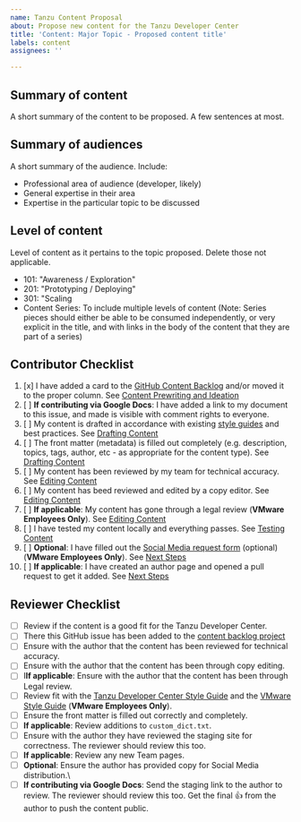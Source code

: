 ```yaml
---
name: Tanzu Content Proposal
about: Propose new content for the Tanzu Developer Center
title: 'Content: Major Topic - Proposed content title'
labels: content
assignees: ''

---
```


## Summary of content
A short summary of the content to be proposed. A few sentences at most.

## Summary of audiences
A short summary of the audience. Include:
- Professional area of audience (developer, likely)
- General expertise in their area
- Expertise in the particular topic to be discussed

## Level of content
Level of content as it pertains to the topic proposed. Delete those not applicable.
- 101: "Awareness / Exploration"
- 201: "Prototyping / Deploying"
- 301: "Scaling
- Content Series: To include multiple levels of content (Note: Series pieces should either be able to be consumed independently, or very explicit in the title, and with links in the body of the content that they are part of a series)

## Contributor Checklist
1. [x] I have added a card to the [GitHub Content Backlog](https://github.com/vmware-tanzu/tanzu-dev-portal/projects/7) and/or moved it to the proper column. See [Content Prewriting and Ideation](https://github.com/vmware-tanzu/tanzu-dev-portal/wiki/Contribution,-Prewriting-Ideation-(GitHub-and-Google-Docs-Method))
2. [ ] **If contributing via Google Docs**: I have added a link to my document to this issue, and made is visible with comment rights to everyone.
3. [ ] My content is drafted in accordance with existing [style guides](https://github.com/vmware-tanzu/tanzu-dev-portal/wiki/Reference,-Style-Guide) and best practices. See [Drafting Content](https://github.com/vmware-tanzu/tanzu-dev-portal/wiki/Contribution,-Drafting-Content-(GitHub-Method)) 
4. [ ] The front matter (metadata) is filled out completely (e.g. description, topics, tags, author, etc - as appropriate for the content type). See [Drafting Content](https://github.com/vmware-tanzu/tanzu-dev-portal/wiki/Contribution,-Drafting-Content-(GitHub-Method))
5. [ ] My content has been reviewed by my team for technical accuracy. See [Editing Content](https://github.com/vmware-tanzu/tanzu-dev-portal/wiki/Contribution,-Editing-Content-(GitHub-and-Google-Docs-Method))
6. [ ] My content has beed reviewed and edited by a copy editor. See [Editing Content](https://github.com/vmware-tanzu/tanzu-dev-portal/wiki/Contribution,-Editing-Content-(GitHub-and-Google-Docs-Method))
7. [ ] **If applicable**: My content has gone through a legal review (**VMware Employees Only**). See [Editing Content](https://github.com/vmware-tanzu/tanzu-dev-portal/wiki/Contribution,-Editing-Content-(GitHub-and-Google-Docs-Method))
8. [ ] I have tested my content locally and everything passes. See [Testing Content](https://github.com/vmware-tanzu/tanzu-dev-portal/wiki/Contribution,-Testing-Content-(GitHub-Method))
9. [ ] **Optional**: I have filled out the [Social Media request form](https://docs.google.com/forms/d/e/1FAIpQLSfyWYEL6XvDRfMRW1GBfYKV4Aq3Li2EzBz0HY8fE37Y2tSoRw/viewform) (optional) (**VMware Employees Only**). See [Next Steps](https://github.com/vmware-tanzu/tanzu-dev-portal/wiki/Contribution,-Next-Steps)
10. [ ] **If applicable**: I have created an author page and opened a pull request to get it added. See [Next Steps](https://github.com/vmware-tanzu/tanzu-dev-portal/wiki/Contribution,-Next-Steps)


## Reviewer Checklist

* [ ] Review if the content is a good fit for the Tanzu Developer Center. 
* [ ] There this GitHub issue has been added to the [content backlog project](https://github.com/vmware-tanzu/tanzu-dev-portal/projects/7) 
* [ ] Ensure with the author that the content has been reviewed for technical accuracy.
* [ ] Ensure with the author that the content has been through copy editing.
* [ ] I**If applicable**: Ensure with the author that the content has been through Legal review.
* [ ] Review fit with the [Tanzu Developer Center Style Guide](https://github.com/vmware-tanzu/tanzu-dev-portal/wiki/Reference,-Style-Guide) and the [VMware Style Guide](https://www.vmware.com/content/dam/brand/photography-only/guidelines/writing-and-naming/editorial-style-guide/marketing-editorial-style-guide.pdf) (**VMware Employees Only**). 
* [ ] Ensure the front matter is filled out correctly and completely.
* [ ] **If applicable**: Review additions to `custom_dict.txt`.
* [ ] Ensure with the author they have reviewed the staging site for correctness. The reviewer should review this too.
* [ ] **If applicable**: Review any new Team pages.
* [ ] **Optional**: Ensure the author has provided copy for Social Media distribution.\
* [ ] **If contributing via Google Docs**: Send the staging link to the author to review. The reviewer should review this too. Get the final 👍 from the author to push the content public.
